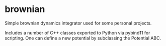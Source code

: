 # brownian
Simple brownian dynamics integrator used for some personal projects.

Includes a number of C++ classes exported to Python via pybind11 for scripting. One can define a new potential by subclassing the Potential ABC.
